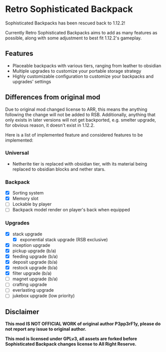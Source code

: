 # Retro Sophisticated Backpack

Sophisticated Backpacks has been rescued back to 1.12.2!

Currently Retro Sophisticated Backpacks aims to add as many features as possible, along with some adjustment to best fit 1.12.2's gameplay.

## Features

- Placeable backpacks with various tiers, ranging from leather to obsidian
- Multiple upgrades to customize your portable storage strategy
- Highly customizable configuration to customize your backpacks and upgrades' settings

## Differences from original mod

Due to original mod changed license to ARR, this means the anything following the change will not be added to RSB. Additionally,
anything that only exists in later versions will not get backported, e.g. smelter upgrade, for obvious reason, it doesn't exist
in 1.12.2.

Here is a list of implemented feature and considered features to be implemented:

### Universal

- Netherite tier is replaced with obsidian tier, with its material being replaced to obsidian blocks and nether stars.

### Backpack

- [x] Sorting system
- [x] Memory slot
- [ ] Lockable by player
- [ ] Backpack model render on player's back when equipped

### Upgrades

- [x] stack upgrade
  - [x] exponential stack upgrade (RSB exclusive)
- [x] inception upgrade
- [x] pickup upgrade (b/a)
- [x] feeding upgrade (b/a)
- [x] deposit upgrade (b/a)
- [x] restock upgrade (b/a)
- [x] filter upgrade (b/a)
- [ ] magnet upgrade (b/a)
- [ ] crafting upgrade
- [ ] everlasting upgrade
- [ ] jukebox upgrade (low priority)

## Disclaimer

**This mod IS NOT OFFICIAL WORK of original author P3pp3rF1y, please do not report any issue to original author.**

**This mod is licensed under GPLv3, all assets are forked before Sophisticated Backpack changes license to All Right Reserve.**
